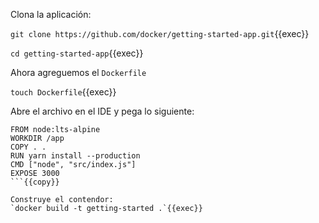 Clona la aplicación:

`git clone https://github.com/docker/getting-started-app.git`{{exec}}

`cd getting-started-app`{{exec}}

Ahora agreguemos el `Dockerfile`

`touch Dockerfile`{{exec}}

Abre el archivo en el IDE y pega lo siguiente:

```
FROM node:lts-alpine
WORKDIR /app
COPY . .
RUN yarn install --production
CMD ["node", "src/index.js"]
EXPOSE 3000
```{{copy}}

Construye el contendor:
`docker build -t getting-started .`{{exec}}